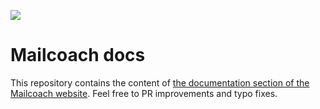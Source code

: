 [<img src="https://github-ads.s3.eu-central-1.amazonaws.com/support-ukraine.svg?t=1" />](https://supportukrainenow.org)

# Mailcoach docs

This repository contains the content of [the documentation section of the Mailcoach website](https://mailcoach.app/docs). Feel free to PR improvements and typo fixes.
